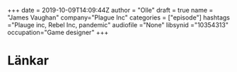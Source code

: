 +++
date = 2019-10-09T14:09:44Z
author = "Olle"
draft = true
name = "James Vaughan"
company="Plague Inc"
categories = ["episode"]
hashtags ="Plauge inc, Rebel Inc, pandemic"
audiofile ="None"
libsynid ="10354313"
occupation="Game designer"
+++ 

# Länkar
